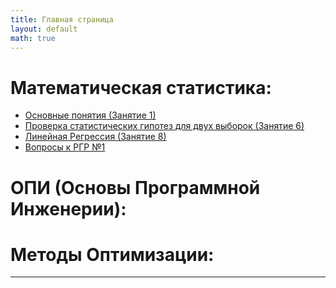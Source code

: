 ```yaml
---
title: Главная страница
layout: default
math: true
---
```


# Математическая статистика:


- [Основные понятия (Занятие 1)](./statistics/math_stats_basics)
- [Проверка статистических гипотез для двух выборок (Занятие 6)](./statistics/hyphothesis_lec6)
- [Линейная Регрессия (Занятие 8)](./statistics/hyphothesis_lec6)
- [Вопросы к РГР №1](./statistics/rgr_one)


# ОПИ (Основы Программной Инженерии):
# Методы Оптимизации:

---
